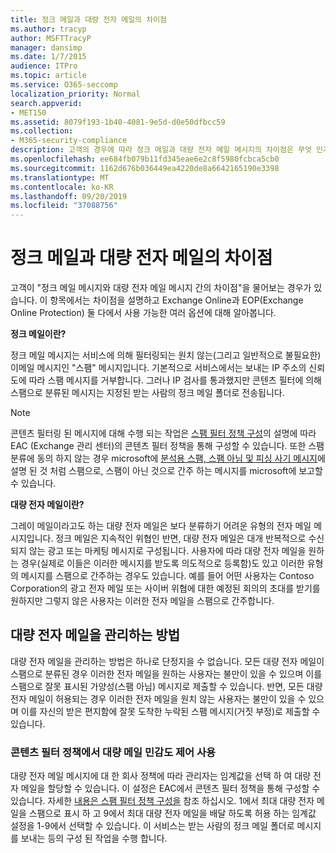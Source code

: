 ```yaml
---
title: 정크 메일과 대량 전자 메일의 차이점
ms.author: tracyp
author: MSFTTracyP
manager: dansimp
ms.date: 1/7/2015
audience: ITPro
ms.topic: article
ms.service: O365-seccomp
localization_priority: Normal
search.appverid:
- MET150
ms.assetid: 8079f193-1b40-4081-9e5d-d0e50dfbcc59
ms.collection:
- M365-security-compliance
description: 고객의 경우에 따라 정크 메일과 대량 전자 메일 메시지의 차이점은 무엇 인가요? 이 항목의 목적은 차이점을 설명 하 고 Exchange Online 및 Exchange Online Protection (EOP)에서 모두 사용할 수 있는 다양 한 옵션에 대 한 정보를 제공 하기 위한 것입니다.
ms.openlocfilehash: ee684fb079b11fd345eae6e2c8f5980fcbca5cb0
ms.sourcegitcommit: 1162d676b036449ea4220de8a6642165190e3398
ms.translationtype: MT
ms.contentlocale: ko-KR
ms.lasthandoff: 09/20/2019
ms.locfileid: "37088756"
---
```

# <a name="whats-the-difference-between-junk-email-and-bulk-email"></a>정크 메일과 대량 전자 메일의 차이점

고객이 "정크 메일 메시지와 대량 전자 메일 메시지 간의 차이점"을 물어보는 경우가 있습니다. 이 항목에서는 차이점을 설명하고 Exchange Online과 EOP(Exchange Online Protection) 둘 다에서 사용 가능한 여러 옵션에 대해 알아봅니다.
  
 **정크 메일이란?**
  
정크 메일 메시지는 서비스에 의해 필터링되는 원치 않는(그리고 일반적으로 불필요한) 이메일 메시지인 "스팸" 메시지입니다. 기본적으로 서비스에서는 보내는 IP 주소의 신뢰도에 따라 스팸 메시지를 거부합니다. 그러나 IP 검사를 통과했지만 콘텐츠 필터에 의해 스팸으로 분류된 메시지는 지정된 받는 사람의 정크 메일 폴더로 전송됩니다. 
  
> [!NOTE]
> 콘텐츠 필터링 된 메시지에 대해 수행 되는 작업은 [스팸 필터 정책 구성](configure-your-spam-filter-policies.md)의 설명에 따라 EAC (Exchange 관리 센터)의 콘텐츠 필터 정책을 통해 구성할 수 있습니다. 또한 스팸 분류에 동의 하지 않는 경우 microsoft에 [분석용 스팸, 스팸 아님 및 피싱 사기 메시지](submit-spam-non-spam-and-phishing-scam-messages-to-microsoft-for-analysis.md)에 설명 된 것 처럼 스팸으로, 스팸이 아닌 것으로 간주 하는 메시지를 microsoft에 보고할 수 있습니다. 
  
 **대량 전자 메일이란?**
  
그레이 메일이라고도 하는 대량 전자 메일은 보다 분류하기 어려운 유형의 전자 메일 메시지입니다. 정크 메일은 지속적인 위협인 반면, 대량 전자 메일은 대개 반복적으로 수신되지 않는 광고 또는 마케팅 메시지로 구성됩니다. 사용자에 따라 대량 전자 메일을 원하는 경우(실제로 이들은 이러한 메시지를 받도록 의도적으로 등록함)도 있고 이러한 유형의 메시지를 스팸으로 간주하는 경우도 있습니다. 예를 들어 어떤 사용자는 Contoso Corporation의 광고 전자 메일 또는 사이버 위협에 대한 예정된 회의의 초대를 받기를 원하지만 그렇지 않은 사용자는 이러한 전자 메일을 스팸으로 간주합니다.
  
## <a name="how-to-manage-bulk-email"></a>대량 전자 메일을 관리하는 방법

대량 전자 메일을 관리하는 방법은 하나로 단정지을 수 없습니다. 모든 대량 전자 메일이 스팸으로 분류된 경우 이러한 전자 메일을 원하는 사용자는 불만이 있을 수 있으며 이를 스팸으로 잘못 표시된 가양성(스팸 아님) 메시지로 제출할 수 있습니다. 반면, 모든 대량 전자 메일이 허용되는 경우 이러한 전자 메일을 원치 않는 사용자는 불만이 있을 수 있으며 이를 자신의 받은 편지함에 잘못 도착한 누락된 스팸 메시지(거짓 부정)로 제출할 수 있습니다.
  
### <a name="enable-bulk-mail-sensitivity-control-in-the-content-filter-policy"></a>콘텐츠 필터 정책에서 대량 메일 민감도 제어 사용

대량 전자 메일 메시지에 대 한 회사 정책에 따라 관리자는 임계값을 선택 하 여 대량 전자 메일을 할당할 수 있습니다. 이 설정은 EAC에서 콘텐츠 필터 정책을 통해 구성할 수 있습니다. 자세한 [내용은 스팸 필터 정책 구성을](configure-your-spam-filter-policies.md) 참조 하십시오. 1에서 최대 대량 전자 메일을 스팸으로 표시 하 고 9에서 최대 대량 전자 메일을 배달 하도록 허용 하는 임계값 설정을 1-9에서 선택할 수 있습니다. 이 서비스는 받는 사람의 정크 메일 폴더로 메시지를 보내는 등의 구성 된 작업을 수행 합니다. 
  

